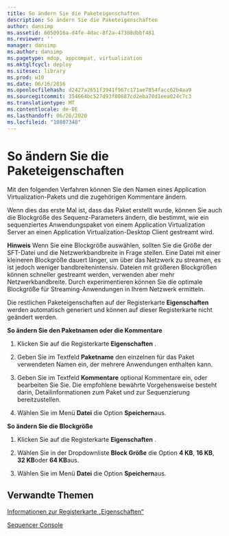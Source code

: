 ```yaml
---
title: So ändern Sie die Paketeigenschaften
description: So ändern Sie die Paketeigenschaften
author: dansimp
ms.assetid: 6050916a-d4fe-4dac-8f2a-47308dbbf481
ms.reviewer: ''
manager: dansimp
ms.author: dansimp
ms.pagetype: mdop, appcompat, virtualization
ms.mktglfcycl: deploy
ms.sitesec: library
ms.prod: w10
ms.date: 06/16/2016
ms.openlocfilehash: d2427a2651f3941f967c171ae7854facc62b4aa9
ms.sourcegitcommit: 354664bc527d93f80687cd2eba70d1eea024c7c3
ms.translationtype: MT
ms.contentlocale: de-DE
ms.lasthandoff: 06/26/2020
ms.locfileid: "10807348"
---
```

# So ändern Sie die Paketeigenschaften


Mit den folgenden Verfahren können Sie den Namen eines Application Virtualization-Pakets und die zugehörigen Kommentare ändern.

Wenn dies das erste Mal ist, dass das Paket erstellt wurde, können Sie auch die Blockgröße des Sequenz-Parameters ändern, die bestimmt, wie ein sequenziertes Anwendungspaket von einem Application Virtualization Server an einen Application Virtualization-Desktop Client gestreamt wird.

**Hinweis**  Wenn Sie eine Blockgröße auswählen, sollten Sie die Größe der SFT-Datei und die Netzwerkbandbreite in Frage stellen. Eine Datei mit einer kleineren Blockgröße dauert länger, um über das Netzwerk zu streamen, es ist jedoch weniger bandbreitenintensiv. Dateien mit größeren Blockgrößen können schneller gestreamt werden, verwenden aber mehr Netzwerkbandbreite. Durch experimentieren können Sie die optimale Blockgröße für Streaming-Anwendungen in Ihrem Netzwerk ermitteln.

 

Die restlichen Paketeigenschaften auf der Registerkarte **Eigenschaften** werden automatisch generiert und können auf dieser Registerkarte nicht geändert werden.

**So ändern Sie den Paketnamen oder die Kommentare**

1.  Klicken Sie auf die Registerkarte **Eigenschaften** .

2.  Geben Sie im Textfeld **Paketname** den einzelnen für das Paket verwendeten Namen ein, der mehrere Anwendungen enthalten kann.

3.  Geben Sie im Textfeld **Kommentare** optional Kommentare ein, oder bearbeiten Sie Sie. Die empfohlene bewährte Vorgehensweise besteht darin, Detailinformationen zum Paket und zur Sequenzierung bereitzustellen.

4.  Wählen Sie im Menü **Datei** die Option **Speichern**aus.

**So ändern Sie die Blockgröße**

1.  Klicken Sie auf die Registerkarte **Eigenschaften** .

2.  Wählen Sie in der Dropdownliste **Block Größe** die Option **4 KB**, **16 KB**, **32 KB**oder **64 KB**aus.

3.  Wählen Sie im Menü **Datei** die Option **Speichern**aus.

## Verwandte Themen


[Informationen zur Registerkarte „Eigenschaften“](about-the-properties-tab.md)

[Sequencer Console](sequencer-console.md)

 

 





